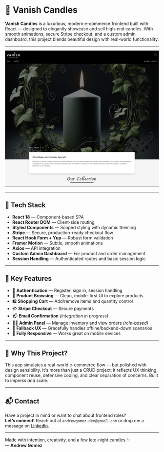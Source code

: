 # 🔧 Vanish Candles

**Vanish Candles** is a luxurious, modern e-commerce frontend built with React — designed to elegantly showcase and sell high-end candles. With smooth animations, secure Stripe checkout, and a custom admin dashboard, this project blends beautiful design with real-world functionality.

---

<p align="center">
  <img src="./src/assets/appscreenshot.png" alt="Vanish Candles Screenshot" width="600"/>
</p>

---

## 🧱 Tech Stack

- **React 18** — Component-based SPA
- **React Router DOM** — Client-side routing
- **Styled Components** — Scoped styling with dynamic theming
- **Stripe** — Secure, production-ready checkout flow
- **React Hook Form + Yup** — Robust form validation
- **Framer Motion** — Subtle, smooth animations
- **Axios** — API integration
- **Custom Admin Dashboard** — For product and order management
- **Session Handling** — Authenticated routes and basic session logic

---

## 🛒 Key Features

- 🔐 **Authentication** — Register, sign in, session handling
- 🔧 **Product Browsing** — Clean, mobile-first UI to explore products
- 🛍️ **Shopping Cart** — Add/remove items and quantity control
- 💳 **Stripe Checkout** — Secure payments
- 📬 **Email Confirmation** _(integration in progress)_
- 🧑‍💼 **Admin Panel** — Manage inventory and view orders _(role-based)_
- 🔄 **Fallback UX** — Gracefully handles offline/backend-down scenarios
- 📱 **Fully Responsive** — Works great on mobile devices

---

## 🎯 Why This Project?

This app simulates a real-world e-commerce flow — but polished with design sensibility. It's more than just a CRUD project: it reflects UX thinking, component reuse, defensive coding, and clear separation of concerns. Built to impress _and_ scale.

---

## 📬 Contact

Have a project in mind or want to chat about frontend roles?  
**Let’s connect!** Reach out at `andrewgomez.dev@gmail.com` or drop me a message on [LinkedIn](https://linkedin.com/in/your-profile).

---

Made with intention, creativity, and a few late-night candles ✨  
**— Andrew Gomez**
